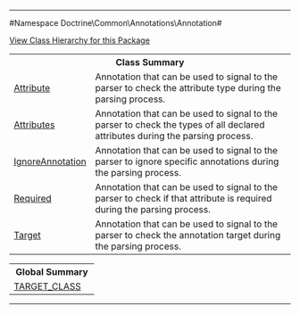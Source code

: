 

- - -

#Namespace Doctrine\Common\Annotations\Annotation#

<div><a href='https://github.com/JeyDotC/Hirudo-docs/tree/master/doctrine/common/annotations/annotation/package-tree.md'>View Class Hierarchy for this Package</a></div>

<table class="title">
<tr><th colspan="2" class="title">Class Summary</th></tr>
<tr><td class="name"><a href="https://github.com/JeyDotC/Hirudo-docs/blob/master/Doctrine/Common/Annotations/Annotation/Attribute.md">Attribute</a></td><td class="description">Annotation that can be used to signal to the parser
to check the attribute type during the parsing process.</td></tr>
<tr><td class="name"><a href="https://github.com/JeyDotC/Hirudo-docs/blob/master/Doctrine/Common/Annotations/Annotation/Attributes.md">Attributes</a></td><td class="description">Annotation that can be used to signal to the parser
to check the types of all declared attributes during the parsing process.</td></tr>
<tr><td class="name"><a href="https://github.com/JeyDotC/Hirudo-docs/blob/master/Doctrine/Common/Annotations/Annotation/IgnoreAnnotation.md">IgnoreAnnotation</a></td><td class="description">Annotation that can be used to signal to the parser to ignore specific
annotations during the parsing process.</td></tr>
<tr><td class="name"><a href="https://github.com/JeyDotC/Hirudo-docs/blob/master/Doctrine/Common/Annotations/Annotation/Required.md">Required</a></td><td class="description">Annotation that can be used to signal to the parser
to check if that attribute is required during the parsing process.</td></tr>
<tr><td class="name"><a href="https://github.com/JeyDotC/Hirudo-docs/blob/master/Doctrine/Common/Annotations/Annotation/Target.md">Target</a></td><td class="description">Annotation that can be used to signal to the parser
to check the annotation target during the parsing process.</td></tr>
</table>

<table class="title">
<tr><th colspan="2" class="title">Global Summary</th></tr>
<tr><td class="name"><a href="package-globals.md#TARGET_CLASS">TARGET_CLASS</a></td><td class="description"></td></tr>
</table>

- - -

